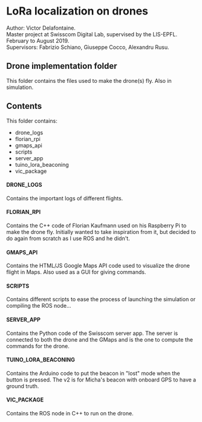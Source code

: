 # LoRa localization on drones

Author: Victor Delafontaine.  
Master project at Swisscom Digital Lab, supervised by the LIS-EPFL.  
February to August 2019.  
Supervisors: Fabrizio Schiano, Giuseppe Cocco, Alexandru Rusu.  


## Drone implementation folder

This folder contains the files used to make the drone(s) fly. Also in simulation.


## Contents

This folder contains:
- drone_logs
- florian_rpi
- gmaps_api
- scripts
- server_app
- tuino_lora_beaconing
- vic_package

#### DRONE_LOGS
Contains the important logs of different flights.

#### FLORIAN_RPI
Contains the C++ code of Florian Kaufmann used on his Raspberry Pi to make the drone fly. Initially wanted to take inspiration from it, but decided to do again from scratch as I use ROS and he didn't.

#### GMAPS_API
Contains the HTML/JS Google Maps API code used to visualize the drone flight in Maps. Also used as a GUI for giving commands.

#### SCRIPTS
Contains different scripts to ease the process of launching the simulation or compiling the ROS node...

#### SERVER_APP
Contains the Python code of the Swisscom server app. The server is connected to both the drone and the GMaps and is the one to compute the commands for the drone.

#### TUINO_LORA_BEACONING
Contains the Arduino code to put the beacon in "lost" mode when the button is pressed. The v2 is for Micha's beacon with onboard GPS to have a ground truth.

#### VIC_PACKAGE
Contains the ROS node in C++ to run on the drone.
